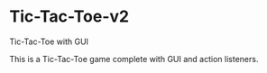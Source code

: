 # Tic-Tac-Toe-v2
Tic-Tac-Toe with GUI

This is a Tic-Tac-Toe game complete with GUI and action listeners.
